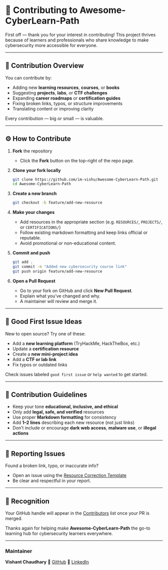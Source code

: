 # 🤝 Contributing to Awesome-CyberLearn-Path

First off — thank you for your interest in contributing!
This project thrives because of learners and professionals who share knowledge to make cybersecurity more accessible for everyone.

---

## 🧭 Contribution Overview

You can contribute by:

* Adding new **learning resources**, **courses**, or **books**
* Suggesting **projects**, **labs**, or **CTF challenges**
* Expanding **career roadmaps** or **certification guides**
* Fixing broken links, typos, or structure improvements
* Translating content or improving clarity

Every contribution — big or small — is valuable.

---

## ⚙️ How to Contribute

1. **Fork** the repository

   * Click the **Fork** button on the top-right of the repo page.

2. **Clone your fork locally**

   ```bash
   git clone https://github.com/im-vishu/Awesome-CyberLearn-Path.git
   cd Awesome-CyberLearn-Path
   ```

3. **Create a new branch**

   ```bash
   git checkout -b feature/add-new-resource
   ```

4. **Make your changes**

   * Add resources in the appropriate section (e.g. `RESOURCES/`, `PROJECTS/`, or `CERTIFICATIONS/`)
   * Follow existing markdown formatting and keep links official or reputable.
   * Avoid promotional or non-educational content.

5. **Commit and push**

   ```bash
   git add .
   git commit -m "Added new cybersecurity course link"
   git push origin feature/add-new-resource
   ```

6. **Open a Pull Request**

   * Go to your fork on GitHub and click **New Pull Request**.
   * Explain what you’ve changed and why.
   * A maintainer will review and merge it.

---

## 🧩 Good First Issue Ideas

New to open source? Try one of these:

* Add a **new learning platform** (TryHackMe, HackTheBox, etc.)
* Update a **certification resource**
* Create a **new mini-project idea**
* Add a **CTF or lab link**
* Fix typos or outdated links

Check issues labeled `good first issue` or `help wanted` to get started.

---

## 🧱 Contribution Guidelines

* Keep your tone **educational, inclusive, and ethical**
* Only add **legal, safe, and verified** resources
* Use proper **Markdown formatting** for consistency
* Add **1–2 lines** describing each new resource (not just links)
* Don’t include or encourage **dark web access**, **malware use**, or **illegal actions**

---

## 💬 Reporting Issues

Found a broken link, typo, or inaccurate info?

* Open an issue using the [Resource Correction Template](../../issues/new?template=resource_correction.yml)
* Be clear and respectful in your report.

---

## 🌟 Recognition

Your GitHub handle will appear in the [Contributors](../../graphs/contributors) list once your PR is merged.

Thanks again for helping make **Awesome-CyberLearn-Path** the go-to learning hub for cybersecurity learners everywhere.

---

### Maintainer

**Vishant Chaudhary**
📎 [GitHub](https://github.com/im-vishu)
💼 [LinkedIn](https://www.linkedin.com/in/vishant--chaudhary)
